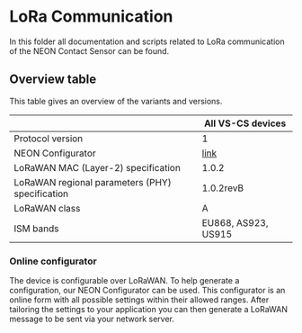# LoRa Communication

In this folder all documentation and scripts related to LoRa communication of the NEON Contact Sensor can be found.

## Overview table

This table gives an overview of the variants and versions.

|                                                 | All VS-CS devices                                     |
| ----------------------------------------------- | ----------------------------------------------------- |
| Protocol version                                | 1                                                     |
| NEON Configurator                               | [link](https://neon-configurator.twtg.io/neon/cs/v1/) |
| LoRaWAN MAC (Layer-2) specification             | 1.0.2                                                 |
| LoRaWAN regional parameters (PHY) specification | 1.0.2revB                                             |
| LoRaWAN class                                   | A                                                     |
| ISM bands                                       | EU868, AS923, US915                                   |

### Online configurator

The device is configurable over LoRaWAN. To help generate a configuration, our NEON Configurator can be used.
This configurator is an online form with all possible settings within their allowed ranges.
After tailoring the settings to your application you can then generate a LoRaWAN message to be sent via your network server.
